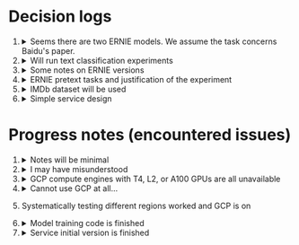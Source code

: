 # Decision logs

1. <details>
    <summary> Seems there are two ERNIE models. We assume the task concerns Baidu's paper. </summary>

    With published versions on HuggingFace, it seems ERNIE by Baidu is much more popular. Following is the source paper and short note on each.
    - [Baidu's paper](https://arxiv.org/pdf/1904.09223v1): About token-level knowledge integration through a masking strategy that concerns entities and phrases. By using prior knowledge graph of entity relation (e.g. wikipedia) and lexical analysis tools, entity-level and phrase-level texts are masked in chunks. 
    - [Huawei's paper](https://arxiv.org/pdf/1905.07129v1): About fusing entity relationship knowledge graphs through specialized architecture. Compared to above, this method 1) uses separate embedding for entities 2) adds architectural components to fuse entities and tokens 3) does not consider phrases.
   </details>
1. <details>
    <summary> Will run text classification experiments </summary>

    Firstly, it's the cheapest and only affordable ERNIE-related task. Secondly, papers of all versions of ERNIE are limited to fine-tuning and does not run linear probing evaluation. Although I am not very familiar with language domain, linear probing has unique importance when arbitrary downstream classification tasks are concerned ([1] and [2]). Specifically, it's compatible with the learning pressure of cross-entropy-based losses which minimizes unnecessary information loss in features due to fine-tuning task.

    For linear probing, we freeze the pre-trained model. For each input, we collect the intermediate outputs of pre-selected layers. Lastly, a linear layer is trained for each intermediate layer. A same procedure can be found in BERT paper ([3]).

    [1] Alain, G., & Bengio, Y. (2018). Understanding intermediate layers using linear classifier probes. arXiv [Stat.ML]. Retrieved from [http://arxiv.org/abs/1610.01644](http://arxiv.org/abs/1610.01644)
    
    [2] Tomihari, A., & Sato, I. (2024). Understanding Linear Probing then Fine-tuning Language Models from NTK Perspective. arXiv [Cs.LG]. Retrieved from [http://arxiv.org/abs/2405.16747](http://arxiv.org/abs/2405.16747)

    [3] Devlin, J., Chang, M.-W., Lee, K., & Toutanova, K. (2019). BERT: Pre-training of Deep Bidirectional Transformers for Language Understanding. arXiv [Cs.CL]. Retrieved from [http://arxiv.org/abs/1810.04805](http://arxiv.org/abs/1810.04805)
    
   </details>
1. <details>
    <summary> Some notes on ERNIE versions </summary>

    - There are 3 main versions of ERNIE, mostly in Chinese.
    - On huggingface, only ERNIE 2.0 (103M params) has English version. Since I want to use pretrained model, I'll use this.
    - In ERNIE 1.0, the researchers propose masking related entities (based on additional knowledge graph data) and phrases (based on lexical tools) jointly. By predicting the whole chunk of such related tokens, the model is encouraged to encode higher-level representation.
    - In ERNIE 2.0, introduces a very simple continual pre-training framework which ensures none of the pretext tasks are ignored by the model. But more importantly to this experiment, they also propose several pre-training tasks which will be listed below.
    - In ERNIE 3.0, it seems their main contribution is adapting previously introduced innovations to large-scale models (10B params). For now, this paper is skipped.
   </details>
1. <details>
    <summary> ERNIE pretext tasks and justification of the experiment </summary>

    From self-supervised learning perspective, choice of pretext task needs to be compatible with all meaningful downstream tasks. For instance, contrastive learning from image domain injects various invariant properties depending on the data augmentation. Both intuition and empirical findings show that shift, scale, or rotation invariances are compatible with most image-related downstream tasks.

    List of pretext tasks:
    - Masked Language Modeling
        - Randomly masks tokens in input text and trains model to predict the original tokens.
        - Introduces inductive bias for understanding contextual word representations.
    - Word-aware Pre-training Tasks
        - Knowledge Masking Task
            - Masks entire phrases and named entities rather than individual tokens.
            - Introduces inductive bias for understanding high-level semantic units and knowledge integration.
        - Capitalization Prediction Task
            - Predicts whether words are capitalized or not.
            - Introduces inductive bias for understanding entity recognition cues.
        - Token-Document Relation Prediction Task
            - Predicts whether a token in one segment appears in other segments of the document.
            - Introduces inductive bias for identifying key words and main topics.
    - Structure-aware Pre-training Tasks
        - Sentence Reordering Task
            - Shuffles paragraph segments and trains model to reconstruct original order.
            - According to the authors, this is for understanding relationships among sentences. But in my opinion, this is teaching permutation invariance (i.e. similar representation when the inputs are permuted).
        - Sentence Distance Task
            - Classifies sentence pairs based on proximity (adjacent, same document, different documents).
            - Similar to above.
    - Semantic-aware Pre-training Tasks
        - Discourse Relation Task
            - Predicts semantic or rhetorical relations between sentence pairs. For example, transition word "But" implies the sentences have opposite meaning.
            - Introduces inductive bias for understanding higher-level reasoning and argument structure.
        - IR Relevance Task
            - Classifies query-title pairs based on search relevance (clicked, shown but not clicked, irrelevant). Based on data collected from commercial search engine.
            - Introduces inductive bias for understanding information retrieval patterns and user intent alignment.

    Note that NER task, for example, is directly addressed by knowledge masking pretext task. In order to keep the experiment interesting, a downstream task of text classification was selected. Although not directly addressed, structure-aware and semantic-aware tasks may show improvements.
   </details>
1. <details>
    <summary> IMDb dataset will be used </summary>

    This dataset was chosen because:
    - Simple binary classification
    - Only 50k samples which makes evaluation cheap
    - Balanced labels
   </details>
1. <details>
    <summary> Simple service design </summary>

    The service will take a single sentence, tokenize it, and report the output probabilities of all linear heads (corresponding to intermediate layers). It will load checkpoint and host from the same machine.

    I had prior experience with only very minimalist module (socket) so I just chose the simplest looking approach which was Flask.

    To make sure I meet the task requirement, I have /comparison endpoint which can be accessed with curl command to post raw json and get results.

   </details>

# Progress notes (encountered issues)

1. <details>
    <summary> Notes will be minimal </summary>

    I messed up and ended up working on applying ERNIE methods to my research. Now due to time constraints (6 hours until EOD), I'll mainly work on implementation and come back to notes.
   </details>
1. <details>
    <summary> I may have misunderstood </summary>

    In retrospect, it seems task 2 was not related to ERNIE... I will continue as is because 1) I'm way behind schedule 2) I've already invested too much time into ERNIE considerations. But this choice means I won't be able to effectively showcase data pre-processing skills which maybe can be tested during interview. 
   </details>
1. <details>
    <summary> GCP compute engines with T4, L2, or A100 GPUs are all unavailable </summary>

    It's been 3 hours and many tries. I'll create initial buggy code and come back to training.
   </details>
1. <details>
    <summary> Cannot use GCP at all... </summary>

    It's been a day and 58 tries across many machines and regions. At this point, I'm thinking about figuring out which aws engine to use...

   I saw some discussions saying unavailability is for cheap VMs or claiming some regions have more GPUs. I tried changing everything, including escalating to expensive VMs and not including GPUs. Still, no luck...

   ![GCP_bad](https://github.com/user-attachments/assets/57844874-7fee-4241-bf45-b170f6bc8389)

   </details>
1. Systematically testing different regions worked and GCP is on
1. <details>
    <summary> Model training code is finished </summary>

    Since finally obtaining a VM this morning, the followings are done:

    - Repository setup (flat layout, simplest management but only supports dev environment).
    - Model, data, training codes.
    - Debugging everything and now training has started.
   </details>
1. <details>
    <summary> Service initial version is finished </summary>

    I also added a landing page which accesses /comparison endpoint and displays the outputs in a table.

   </details>
